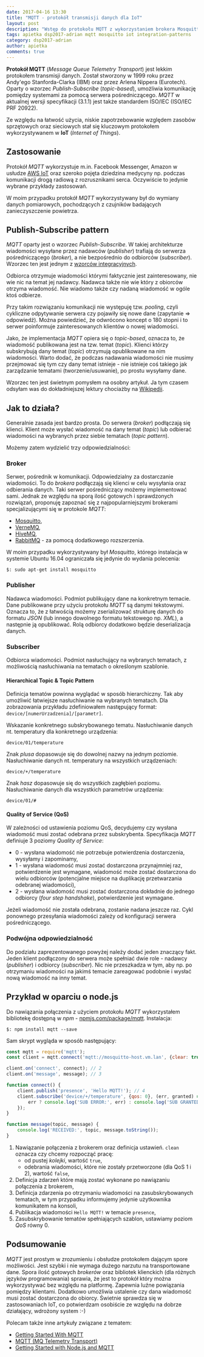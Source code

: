 ```yaml
---
date: 2017-04-16 13:30
title: "MQTT - protokół transmisji danych dla IoT"
layout: post
description: "Wstęp do protokołu MQTT z wykorzystaniem brokera Mosquitto."
tags: apietka dsp2017-adrian mqtt mosquitto iot integration-patterns
category: dsp2017-adrian
author: apietka
comments: true
---
```


**Protokół MQTT** (*Message Queue Telemetry Transport*) jest lekkim protokołem transmisji danych. Został stworzony w 1999 roku przez Andy'ego Stanforda-Clarka (IBM) oraz przez Arlena Nippera (Eurotech). Oparty o wzorzec *Publish-Subscribe* (*topic-based*), umożliwia komunikację pomiędzy systemami za pomocą serwera pośredniczącego. *MQTT* w aktualnej wersji specyfikacji (3.1.1) jest także standardem ISO/IEC (ISO/IEC PRF 20922).

Ze względu na łatwość użycia, niskie zapotrzebowanie względem zasobów sprzętowych oraz sieciowych stał się kluczowym protokołem wykorzystywanem w **IoT** (*Internet of Things*).

## Zastosowanie

Protokół *MQTT* wykorzystuje m.in. Facebook Messenger, Amazon w usłudze [AWS IoT](https://aws.amazon.com/iot/) oraz szeroko pojęta dziedzina medycyny np. podczas komunikacji drogą radiową z rozrusznikami serca. Oczywiście to jedynie wybrane przykłady zastosowań.

W moim przypadku protokół *MQTT* wykorzystywany był do wymiany danych pomiarowych, pochodzących z czujników badających zanieczyszczenie powietrza.

## Publish-Subscribe pattern

*MQTT* oparty jest o wzorzec *Publish-Subscribe*. W takiej architekturze wiadomości wysyłane przez nadawców (*publisher*) trafiają do serwerza pośredniczącego (*broker*), a nie bezpośrednio do odbiorców (*subscriber*). Wzorzec ten jest jednym z [wzorców integracyjnych](http://www.enterpriseintegrationpatterns.com/patterns/messaging/index.html).

Odbiorca otrzymuje wiadomości którymi faktycznie jest zainteresowany, nie wie nic na temat jej nadawcy. Nadawca także nie wie który z obiorców otrzyma wiadomość. Nie wiadomo także czy nadaną wiadomość w ogóle ktoś odbierze.

Przy takim rozwiązaniu komunikacji nie występuję tzw. *pooling*, czyli cykliczne odpytywanie serwera czy pojawiły się nowe dane (zapytanie => odpowiedź). Można powiedzieć, że odwrócono koncept o 180 stopni i to serwer poinformuje zainteresowanych klientów o nowej wiadomości.

Jako, że implementacja *MQTT* opiera się o *topic-based*, oznacza to, że wiadomość publikowana jest na tzw. temat (*topic*). Klienci którzy subskrybują dany temat (*topic*) otrzymują opublikowane na nim wiadomości. Warto dodać, że podczas nadawania wiadomości nie musimy przejmować się tym czy dany temat istnieje - nie istnieje coś takiego jak zarządzanie tematami (tworzenie/usuwanie), po prostu wysyłamy dane.

Wzorzec ten jest świetnym pomysłem na osobny artykuł. Ja tym czasem odsyłam was do dokładniejszej lektury chociażby na [Wikipedii](https://en.wikipedia.org/wiki/Publish%E2%80%93subscribe_pattern).

## Jak to działa?

Generalnie zasada jest bardzo prosta. Do serwera (*broker*) podłączają się klienci. Klient może wysłać wiadomość na dany temat (*topic*) lub odbierać wiadomości na wybranych przez siebie tematach (*topic pattern*).

Możemy zatem wydzielić trzy odpowiedzialności:

### Broker

Serwer, pośrednik w komunikacji. Odpowiedzialny za dostarczanie wiadomości. To do *brokera* podłączają się klienci w celu wysyłania oraz odbierania danych. Taki serwer pośredniczący możemy implementować sami. Jednak ze względu na sporą ilość gotowych i sprawdzonych rozwiązań, proponuję zapoznać się z najpopularniejszymi brokerami specjalizującymi się w protokole *MQTT*:

- [Mosquitto](https://mosquitto.org/),
- [VerneMQ](https://vernemq.com/),
- [HiveMQ](http://www.hivemq.com/),
- [RabbitMQ](https://www.rabbitmq.com/mqtt.html) - za pomocą dodatkowego rozszerzenia.

W moim przypadku wykorzystywany był *Mosquitto*, którego instalacja w systemie Ubuntu 16.04 ograniczała się jedynie do wydania polecenia:

```
$: sudo apt-get install mosquitto
```

### Publisher

Nadawca wiadomości. Podmiot publikujący dane na konkretnym temacie. Dane publikowane przy użyciu protokołu *MQTT* są danymi tekstowymi. Oznacza to, że z łatwością możemy zserializować strukturę danych do formatu *JSON* (lub innego dowolnego formatu tekstowego np. *XML*), a następnie ją opublikować. Rolą odbiorcy dodatkowo będzie deserializacja danych.

### Subscriber

Odbiorca wiadomości. Podmiot nasłuchujący na wybranych tematach, z możliwością nasłuchiwania na tematach o określonym szablonie.

#### Hierarchical Topic & Topic Pattern

Definicja tematów powinna wyglądać w sposób hierarchiczny. Tak aby umożliwić łatwiejsze nasłuchiwanie na wybranych tematach. Dla zobrazowania przykładu zdefiniowałem następujący format: ```device/[numerUrzadzenia]/[parametr]```.

Wskazanie konkretnego subskrybowanego tematu. Nasłuchiwanie danych nt. temperatury dla konkretnego urządzenia:

```
device/01/temperature
```

Znak *plusa* dopasowuje się do dowolnej nazwy na jednym poziomie. Nasłuchiwanie danych nt. temperatury na wszystkich urządzeniach:

```
device/+/temperature
```

Znak *hasz* dopasowuje się do wszystkich zagłębień poziomu. Nasłuchiwanie danych dla wszystkich parametrów urządzenia:

```
device/01/#
```

#### Quality of Service (QoS)

W zależności od ustawienia poziomu QoS, decydujemy czy wysłana wiadomość musi zostać odebrana przez subskrybenta. Specyfikacja *MQTT* definiuje 3 poziomy *Quality of Service*:

- 0 - wysłana wiadomość nie potrzebuje potwierdzenia dostarczenia, wysyłamy i zapominamy,
- 1 - wysłana wiadomość musi zostać dostarczona przynajmniej raz, potwierdzenie jest wymagane, wiadomość może zostać dostarczona do wielu odbiorców (potencjalne miejsce na duplikację przetwarzania odebranej wiadomości),
- 2 - wysłana wiadomość musi zostać dostarczona dokładnie do jednego odbiorcy (*four step handshake*), potwierdzenie jest wymagane.

Jeżeli wiadomość nie została odebrana, zostanie nadana jeszcze raz. Cykl ponownego przesyłania wiadomości zależy od konfiguracji serwera pośredniczącego.

### Podwójna odpowiedzialność

Do podziału zaprezentowanego powyżej należy dodać jeden znaczący fakt. Jeden klient podłączony do serwera może spełniać dwie role - nadawcy (*publisher*) i odbiorcy (*subscriber*). Nic nie przeszkadza w tym, aby np. po otrzymaniu wiadomości na jakimś temacie zareagować podobnie i wysłać nową wiadomość na inny temat.

## Przykład w oparciu o node.js

Do nawiązania połączenia z użyciem protokołu *MQTT* wykorzystałem bibliotekę dostępną w *npm* - [npmjs.com/package/mqtt](https://www.npmjs.com/package/mqtt). Instalacja:

```
$: npm install mqtt --save
```

Sam skrypt wygląda w sposób następujący:

~~~js
const mqtt = require('mqtt');
const client = mqtt.connect('mqtt://mosquitto-host.vm.lan', {clear: true}); // 1

client.on('connect', connect); // 2
client.on('message', message); // 3

function connect() {
    client.publish('presence', 'Hello MQTT!'); // 4
    client.subscribe('device/+/temperature', {qos: 0}, (err, granted) => { // 5
        err ? console.log('SUB ERROR:', err) : console.log('SUB GRANTED:', granted);
    });
}

function message(topic, message) {
    console.log('RECEIVED:', topic, message.toString());
}
~~~

1. Nawiązanie połączenia z brokerem oraz definicja ustawień. ```clean``` oznacza czy chcemy rozpocząć pracę:
    - od pustej *kolejki*, wartość ```true```,
    - odebrania wiadomości, które nie zostały przetworzone (dla QoS 1 i 2), wartość ```false```,
2. Definicja zdarzeń które mają zostać wykonane po nawiązaniu połączenia z brokerem,
3. Definicja zdarzenia po otrzymaniu wiadomości na zasubskrybowanych tematach, w tym przypadku informujemy jedynie użytkownika komunikatem na konsoli,
4. Publikacja wiadomości ```Hello MQTT!``` w temacie ```presence```,
5. Zasubskrybowanie tematów spełniających szablon, ustawiamy poziom *QoS* równy 0.

## Podsumowanie

*MQTT* jest prostym w zrozumieniu i obsłudze protokołem dającym spore możliwości. Jest szybki i nie wymaga dużego narzutu na transportowane dane. Spora ilość gotowych *brokerów* oraz bibliotek klienckich (dla różnych języków programowania) sprawia, że jest to protokół który można wykorzystywać bez względu na platformę. Zapewnia luźne powiązania pomiędzy klientami. Dodatkowo umożliwia ustalenie czy dana wiadomość musi zostać dostarczona do obiorcy. Świetnie sprawdza się w zastosowaniach IoT, co potwierdzam osobiście ze względu na dobrze działający, wdrożony system :-)

Polecam także inne artykuły związane z tematem:

- [Getting Started With MQTT](https://dzone.com/refcardz/getting-started-with-mqtt)
- [MQTT (MQ Telemetry Transport)](http://internetofthingsagenda.techtarget.com/definition/MQTT-MQ-Telemetry-Transport)
- [Getting Started with Node.js and MQTT](https://blog.risingstack.com/getting-started-with-nodejs-and-mqtt/)
